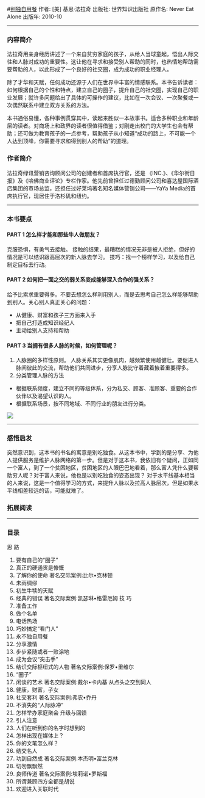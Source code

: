 #[别独自用餐](https://book.douban.com/subject/5344908/)
作者:  [美] 基思·法拉奇
出版社: 世界知识出版社
原作名: Never Eat Alone
出版年: 2010-10
***
### 内容简介 
法拉奇用亲身经历讲述了一个来自贫穷家庭的孩子，从给人当球童起，悟出人际交往和人脉对成功的重要性。这让他在寻求和接受别人帮助的同时，也热情地帮助需要帮助的人，以此形成了一个良好的社交圈，成为成功的职业经理人。

除了才华和天赋，任何成功还源于人们在世界中丰富的情感联系。本书告诉读者：如何根据自己的个性和特点，建立自己的圈子，提升自己的社交圈，实现自己的职业发展；就许多问题给出了具体的可操作的建议，比如在一次会议、一次聚餐或一次偶然联系中建立双方关系的方法。

本书通俗易懂，各种事例贯穿其中，读起来胜似一本故事书。适合多种职业和年龄层的读者。对商场上和政界的读者很值得借鉴；对刚走出校门的大学生也会有帮助；还可做为教育孩子的一点参考，帮助孩子从小知道“成功的路上，不可能一个人达到顶峰，你需要寻求和得到别人的帮助”的道理。

### 作者简介 
法拉奇绿讯营销咨询顾问公司的创建者和首席执行官，还是 《INC.》、《华尔街日报》及《哈佛商业评论》专栏作家。他先前曾担任过德勤顾问公司和喜达屋国际酒店集团的市场总监，还担任过好莱坞著名知名媒体营销公司——YaYa Media的首席执行官，现居住于洛杉矶和纽约。

***
### 本书要点
#### PART 1 怎么样才能和那些牛人做朋友？
克服恐惧，有勇气去接触。
接触的结果，最糟糕的情况无非是被人拒绝，但好的情况是可以结识跟高层次的新人脉去学习。
技巧：找一个榜样学习，以及给自己制定目标去行动。

#### PART 2 如何把一面之交的弱关系变成能够深入合作的强关系？
给予比索求重要得多。不要去想怎么样利用别人，而是去思考自己怎么样能够帮助到别人。关心别人真正关心的问题：
- 从健康、财富和孩子三方面来入手
- 把自己打造成知识经纪人
- 主动给别人支持和帮助

#### PART 3 当拥有很多人脉的时候，如何管理呢？
1. 人脉圈的多样性原则。
人脉关系其实更像肌肉，越频繁使用越健壮。要促进人脉间彼此的交流，帮助他们共同进步，分享人脉比守着藏着掖着重要得多。
2. 分类管理人脉的方法
- 根据联系频度，建立不同的等级体系，分为私交、顾客、准顾客、重要的合作伙伴以及渴望认识的人。
- 根据联系场景，按不同地域、不同行业的朋友进行分类。


![](./_image/2017-06-02-06-47-05.jpg)

***
### 感悟启发
突然意识到，这本书的书名的寓意是别吃独食。从这本书中，学到的是分享、为他人提供服务是维护人脉网络的第一步。但是对于这本书，我依旧有个疑问，正如同一个富人，到了一个贫困地区，贫困地区的人眼巴巴地看着，那么富人凭什么要帮助穷人呢？对于富人来说，他也是以别吃独食的姿态出现？
对于水平线基本相当的人来说，这是一个值得学习的方式，来提升人脉以及拉高人脉层次，但是如果水平线相差较远的话，可能就难了。

### 拓展阅读
***
### 目录
思 路
1. 要有自己的“圈子”
2. 真正的硬通货是慷慨
3. 了解你的使命
著名交际案例:比尔•克林顿
4. 未雨绸缪
5. 初生牛犊的天赋
6. 经典的错误
著名交际案例:凯瑟琳•格雷厄姆
技 巧
7. 准备工作
8. 做个名单
9. 电话热场
10. 巧妙搞定“看门人”
11. 永不独自用餐
12. 分享激情
13. 步步紧随或者一败涂地
14. 成为会议“突击手”
15. 结识交际枢纽式的人物
著名交际案例:保罗•里维尔
16. “圈子”
17. 闲谈的艺术
著名交际案例:戴尔•卡内基
从点头之交到同人
18. 健康，财富，子女
19. 社交套利
著名交际案例:弗农•乔丹
20. 不消失的“人际脉冲”
21. 怎样举办家庭聚会
升级与回馈
22. 引人注意
23. 人们在听到你的名字时想到的
24. 怎样出现在媒体上？
25. 你的文笔怎么样？
26. 结交名人
27. 功到自然成
著名交际案例:本杰明•富兰克林
28. 切勿飘飘然
29. 良师传道
著名交际案例:埃莉诺•罗斯福
30. 所谓兼顾四方全都是胡说
31. 欢迎进入关联时代